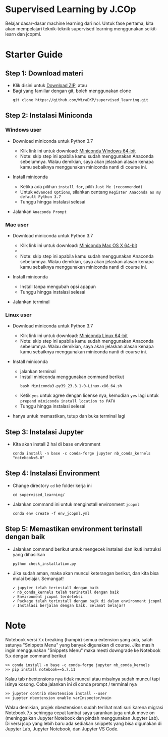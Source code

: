 # Supervised Learning by J.COp
Belajar dasar-dasar machine learning dari nol. Untuk fase pertama, kita akan mempelajari teknik-teknik supervised learning menggunakan scikit-learn dan jcopml.

# Starter Guide
## Step 1: Download materi
- Klik disini untuk [Download ZIP](https://codeload.github.com/WiraDKP/supervised_learning/zip/master), atau
- Bagi yang familiar dengan git, boleh menggunakan clone
    ```
    git clone https://github.com/WiraDKP/supervised_learning.git
    ```

## Step 2: Instalasi Miniconda
### **Windows user**
- Download miniconda untuk Python 3.7
    - Klik link ini untuk download: [Miniconda Windows 64-bit](https://repo.anaconda.com/miniconda/Miniconda3-py39_23.3.1-0-Windows-x86_64.exe)
    - Note: skip step ini apabila kamu sudah menggunakan Anaconda sebelumnya. Walau demikian, saya akan jelaskan alasan kenapa kamu sebaiknya menggunakan miniconda nanti di course ini.

- Install miniconda
    - Ketika ada pilihan `install for`, pilih `Just Me (recommended)`
    - Untuk `Advanced Options`, silahkan centang `Register Anaconda as my default Python 3.7`
    - Tunggu hingga instalasi selesai

- Jalankan `Anaconda Prompt`

### **Mac user**
- Download miniconda untuk Python 3.7
    - Klik link ini untuk download: [Miniconda Mac OS X 64-bit](https://repo.anaconda.com/miniconda/Miniconda3-py39_23.3.1-0-MacOSX-x86_64.pkg)
    - 
    - Note: skip step ini apabila kamu sudah menggunakan Anaconda sebelumnya. Walau demikian, saya akan jelaskan alasan kenapa kamu sebaiknya menggunakan miniconda nanti di course ini.

- Install miniconda
    - Install tanpa mengubah opsi apapun
    - Tunggu hingga instalasi selesai

- Jalankan terminal

### **Linux user**
- Download miniconda untuk Python 3.7
    - Klik link ini untuk download: [Miniconda Linux 64-bit](https://repo.anaconda.com/miniconda/Miniconda3-py39_23.3.1-0-Linux-x86_64.sh)
    - Note: skip step ini apabila kamu sudah menggunakan Anaconda sebelumnya. Walau demikian, saya akan jelaskan alasan kenapa kamu sebaiknya menggunakan miniconda nanti di course ini.
    
- Install miniconda
    - jalankan terminal
    - Install miniconda menggunakan command berikut
        ```
        bash Miniconda3-py39_23.3.1-0-Linux-x86_64.sh
        ```
    - Ketik `yes` untuk agree dengan license nya, kemudian `yes` lagi untuk `prepend miniconda install location to PATH`
    - Tunggu hingga instalasi selesai
    
- hanya untuk memastikan, tutup dan buka terminal lagi

## Step 3: Instalasi Jupyter 
- Kita akan install 2 hal di base environment
    ```
    conda install -n base -c conda-forge jupyter nb_conda_kernels "notebook<6.0" 
    ```

## Step 4: Instalasi Environment
- Change directory `cd` ke folder kerja ini
    ```
    cd supervised_learning/
    ```
- Jalankan command ini untuk menginstall environment `jcopml`
    ```
    conda env create -f env_jcopml.yml
    ```

## Step 5: Memastikan environment terinstall dengan baik
- Jalankan command berikut untuk mengecek instalasi dan ikuti instruksi yang dihasilkan
    ```
    python check_installation.py
    ```
- Jika sudah aman, maka akan muncul keterangan berikut, dan kita bisa mulai belajar. Semangat!
    ```
    ✓ jupyter telah terinstall dengan baik
    ✓ nb_conda_kernels telah terinstall dengan baik
    ✓ Environment jcopml terdeteksi
    ✓ Package telah terinstall dengan baik di dalam environment jcopml
    ✓ Instalasi berjalan dengan baik. Selamat belajar!
    ```

# Note
Notebook versi 7.x breaking (hampir) semua extension yang ada, salah satunya "Snippets Menu" yang banyak digunakan di course.
Jika masih ingin menggunakan "Snippets Menu" maka mesti downgrade ke Notebook 5.x dengan command berikut
```
>> conda install -n base -c conda-forge jupyter nb_conda_kernels 
>> pip install notebook==5.7.11
```

Kalau tab nbextensions nya tidak muncul atau misalnya sudah muncul tapi isinya kosong.
Coba jalankan ini di conda prompt / terminal nya
```
>> jupyter contrib nbextension install --user
>> jupyter nbextension enable varInspector/main
```

Walau demikian, projek nbextensions sudah terlihat mati suri karena migrasi Notebook 7.x sehingga cepat lambat saya sarankan juga untuk move on (meninggalkan Jupyter Notebook dan pindah menggunakan Jupyter Lab).
Di versi jcop yang lebih baru ada sediakan snippets yang bisa digunakan di Jupyter Lab, Jupyter Notebook, dan Jupyter VS Code.
